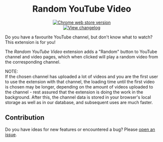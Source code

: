 <h1 align="center">Random YouTube Video</h1>

<p align="center">
<a href="https://chrome.google.com/webstore/detail/random-youtube-video/kijgnjhogkjodpakfmhgleobifempckf">
  <img src="https://img.shields.io/chrome-web-store/v/kijgnjhogkjodpakfmhgleobifempckf"
    alt="Chrome web store version"></a>
<br>
<a href="https://github.com/NikkelM/Random-YouTube-Video/tree/main/CHANGELOG.md">
  <img src="https://img.shields.io/badge/View-changelog-lightgrey"
    alt="View changelog"></a>
</p>

Do you have a favourite YouTube channel, but don't know what to watch? This extension is for you!

The *Random YouTube Video* extension adds a "Random" button to YouTube channel and video pages, which when clicked will play a random video from the corresponding channel.

NOTE:<br>
If the chosen channel has uploaded a lot of videos and you are the first user to use the extension with that channel, the loading time until the first video is chosen may be longer, depending on the amount of videos uploaded to the channel - rest assured that the extension is doing the work in the background.
After this, the channel data is stored in your browser's local storage as well as in our database, and subsequent uses are much faster.

## Contribution

Do you have ideas for new features or encountered a bug? Please [open an issue](https://github.com/NikkelM/Random-YouTube-Video/issues/new/choose).